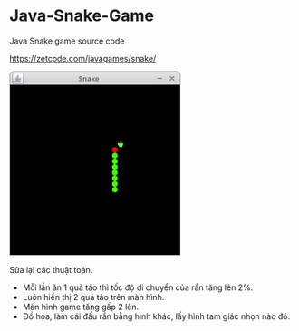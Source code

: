 # Java-Snake-Game
Java Snake game source code

https://zetcode.com/javagames/snake/  

![Snake game screenshot](snake.png)

Sửa lại các thuật toán.
-	Mỗi lần ăn 1 quả táo thì tốc độ di chuyển của rắn tăng lên 2%.
-	Luôn hiển thị 2 quả táo trên màn hình.
-	Màn hình game tăng gấp 2 lên.
-	Đồ họa, làm cái đầu rắn bằng hình khác, lấy hình tam giác nhọn nào đó.
